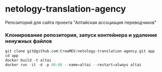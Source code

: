 # netology-translation-agency

Репозиторий для сайта проекта "Алтайская ассоциация переводчиков"

### Клонирование репозитория, запуск контейнера и удаление ненужных файлов

```c
git clone git@github.com:CrowMEV/netology-translation-agency.git app
cd app
docker build -t altai .
docker run -it -d -p 80:80 --name=altai --restart=always altai
```
